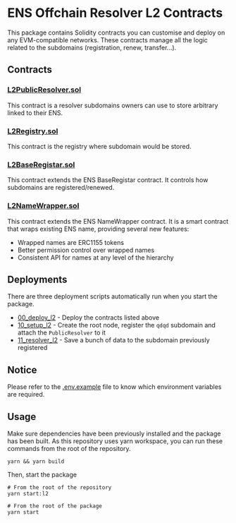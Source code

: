 # ENS Offchain Resolver L2 Contracts

This package contains Solidity contracts you can customise and deploy on any EVM-compatible networks. These contracts manage all the logic related to the subdomains (registration, renew, transfer...).

## Contracts

### [L2PublicResolver.sol](contracts/L2PublicResolver.sol)

This contract is a resolver subdomains owners can use to store arbitrary linked to their ENS.

### [L2Registry.sol](contracts/L2Registry.sol)

This contract is the registry where subdomain would be stored.

### [L2BaseRegistar.sol](contracts/L2BaseRegistar.sol)

This contract extends the ENS BaseRegistar contract. It controls how subdomains are registered/renewed.

### [L2NameWrapper.sol](contracts/L2NameWrapper.sol)

This contract extends the ENS NameWrapper contract. It is a smart contract that wraps existing ENS name, providing several new features:

- Wrapped names are ERC1155 tokens
- Better permission control over wrapped names
- Consistent API for names at any level of the hierarchy

## Deployments

There are three deployment scripts automatically run when you start the package.

- [00_deploy_l2](deploy/00_deploy_l2.js) - Deploy the contracts listed above
- [10_setup_l2](deploy/10_setup_l2.js) - Create the root node, register the `qdqd` subdomain and attach the `PublicResolver` to it
- [11_resolver_l2](deploy/11_resolver_l2.js) - Save a bunch of data to the subdomain previously registered

## Notice

Please refer to the [.env.example](/packages/l2/.env.example) file to know which environment variables are required.

## Usage

Make sure dependencies have been previously installed and the package has been built. As this repository uses yarn workspace, you can run these commands from the root of the repository.

```shell
yarn && yarn build
```

Then, start the package

```shell
# From the root of the repository
yarn start:l2

# From the root of the package
yarn start
```

